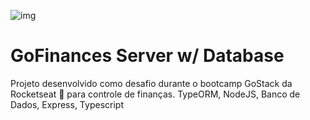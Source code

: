 ![img](https://camo.githubusercontent.com/a869a2aaab296ef925343d7e76518cd213eb0a30/68747470733a2f2f73746f726167652e676f6f676c65617069732e636f6d2f676f6c64656e2d77696e642f626f6f7463616d702d676f737461636b2f6865616465722d6465736166696f732d6e65772e706e67)
# GoFinances Server w/ Database
Projeto desenvolvido como desafio durante o bootcamp GoStack da Rocketseat 🚀 para controle de finanças. TypeORM, NodeJS, Banco de Dados, Express, Typescript
